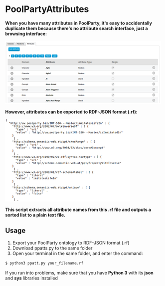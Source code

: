 # PoolPartyAttributes

**When you have many attributes in PoolParty, it's easy to accidentally duplicate them because there's no attribute search interface, just a browsing interface:**

<img src="ppatts.png" width="500px">

**However, attributes can be exported to RDF-JSON format (.rf):**

<img src="rdf-json.png" width="400px">

**This script extracts all attribute names from this .rf file and outputs a sorted list to a plain text file.**

## Usage

1. Export your PoolParty ontology to RDF-JSON format (.rf)
2. Download ppatts.py to the same folder
3. Open your terminal in the same folder, and enter the command:

```Bash
$ python3 ppatt.py your_filename.rf
```

If you run into problems, make sure that you have **Python 3** with its **json** and **sys** libraries installed
